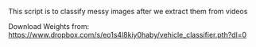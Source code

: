 This script is to classify messy images after we extract them from videos

Download Weights from: <a href="https://www.dropbox.com/s/eo1s4l8kiy0haby/vehicle_classifier.pth?dl=0">https://www.dropbox.com/s/eo1s4l8kiy0haby/vehicle_classifier.pth?dl=0</a>
